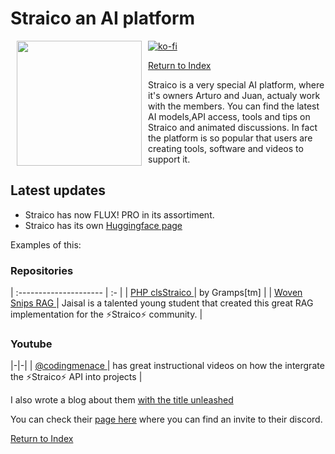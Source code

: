 # Straico an AI platform

<img align="left" width="200" src="https://platform.straico.com/straico.svg" hspace="10">

[![ko-fi](https://ko-fi.com/img/githubbutton_sm.svg)](https://ko-fi.com/Q5Q8124DNL)

[Return to Index](/)



Straico is a very special AI platform, where it's owners Arturo and Juan, actualy work with the members. You can find the latest AI models,API access, tools and tips on Straico and animated discussions.
In fact the platform is so popular that users are creating tools, software and videos to support it.

## Latest updates 

* Straico has now FLUX! PRO in its assortiment. 
* Straico has its own [Huggingface page](https://huggingface.co/Straico)
 
Examples of this:

### Repositories

| :--------------------- | :- |
| [ PHP clsStraico ](https://github.com/roelfrenkema/clsStraico) | by Gramps[tm] |
| [ Woven Snips RAG ](https://github.com/ekjaisal/WovenSnips) | Jaisal is a talented young student that created this great RAG implementation for the ⚡Straico⚡ community. |

### Youtube

|-|-|
| [ @codingmenace ](https://www.youtube.com/@codingmenace) | has great instructional videos on how the intergrate the ⚡Straico⚡ API into projects |

I also wrote a blog about them [with the title unleashed](/blog/2407191200-Unleash)

You can check their [page here](https://platform.straico.com/signup?fpr=roelf14) where you can find an invite to their discord.

[Return to Index](/)
